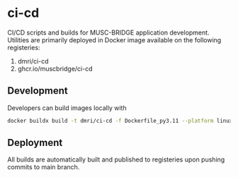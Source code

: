 # ci-cd
CI/CD scripts and builds for MUSC-BRIDGE application development. Utilities are
primarily deployed in Docker image available on the following registeries:

1. dmri/ci-cd
2. ghcr.io/muscbridge/ci-cd

## Development
Developers can build images locally with
```bash
docker buildx build -t dmri/ci-cd -f Dockerfile_py3.11 --platform linux/amd64 --build-arg MAKE_JOBS=8 .
```

## Deployment
All builds are automatically built and published to registeries upon pushing commits
to main branch.
